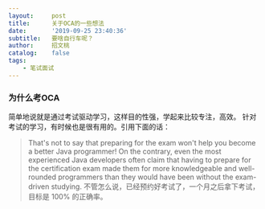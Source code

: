 ```yaml
---
layout:     post
title:      关于OCA的一些想法
date:       '2019-09-25 23:40:36'
subtitle:   要啥自行车呢？
author:     招文桃
catalog:    false
tags:
    - 笔试面试
---
```


### 为什么考OCA

简单地说就是通过考试驱动学习，这样目的性强，学起来比较专注，高效。 
针对考试的学习，有时候也是很有用的。引用下面的话： 
> That's not to say that preparing for the exam won't help you become a better Java programmer! 
> On the contrary, even the most experienced Java developers often claim that having to prepare for the certification exam made them for more knowledgeable and well-rounded programmers than they would have been without the exam-driven studying. 
不管怎么说，已经预约好考试了，一个月之后拿下考试，目标是 100% 的正确率。